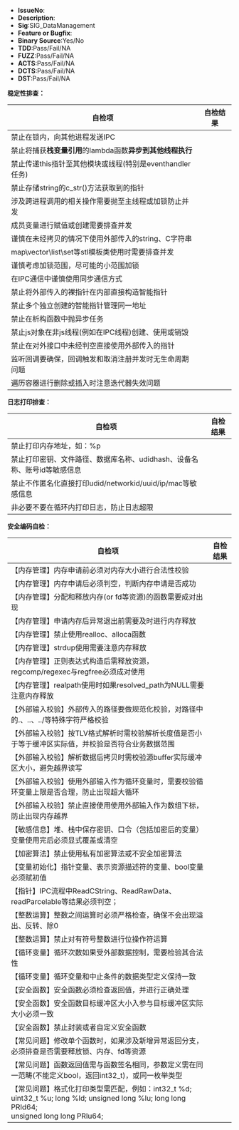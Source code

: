 * **IssueNo**:
* **Description**:
* **Sig**:SIG_DataManagement
* **Feature or Bugfix**:
* **Binary Source**:Yes/No
* **TDD**:Pass/Fail/NA
* **FUZZ**:Pass/Fail/NA
* **ACTS**:Pass/Fail/NA
* **DCTS**:Pass/Fail/NA
* **DST**:Pass/Fail/NA

**稳定性排查：**

| 自检项                                                       | 自检结果  |
| ------------------------------------------------------------ | -------- |
| 禁止在锁内，向其他进程发送IPC              |          |
| 禁止将捕获**栈变量引用**的lambda函数**异步到其他线程执行**    |          |
| 禁止传递this指针至其他模块或线程(特别是eventhandler任务)
| 禁止存储string的c_str()方法获取到的指针                          |          |
|涉及跨进程调用的相关操作需要抛至主线程或加锁防止并发||
|成员变量进行赋值或创建需要排查并发||
|谨慎在未经拷贝的情况下使用外部传入的string、C字符串
|map\vector\list\set等stl模板类使用时需要排查并发
|谨慎考虑加锁范围，尽可能的小范围加锁
|在IPC通信中谨慎使用同步通信方式
|禁止将外部传入的裸指针在内部直接构造智能指针
|禁止多个独立创建的智能指针管理同一地址
|禁止在析构函数中抛异步任务
|禁止js对象在非js线程(例如在IPC线程)创建、使用或销毁
|禁止在对外接口中未经判空直接使用外部传入的指针
|监听回调要确保，回调触发和取消注册并发时无生命周期问题
|遍历容器进行删除或插入时注意迭代器失效问题

**日志打印排查：**

| 自检项                                                       | 自检结果  |
| ------------------------------------------------------------ | -------- |
| 禁止打印内存地址，如：%p              |          |
| 禁止打印密钥、文件路径、数据库名称、udidhash、设备名称、账号id等敏感信息     |          |
| 禁止不作匿名化直接打印udid/networkid/uuid/ip/mac等敏感信息                           |          |
| 非必要不要在循环内打印日志，防止日志超限|       |

**安全编码自检：**

| 自检项                                                          | 自检结果 |
| -------------------------------------------------------------- | -------- |
| 【内存管理】内存申请前必须对内存大小进行合法性校验                |          |
| 【内存管理】内存申请后必须判空，判断内存申请是否成功                               |          |
| 【内存管理】分配和释放内存(or fd等资源)的函数需要成对出现                                |          |
| 【内存管理】申请内存后异常退出前需要及时进行内存释放                                |          |
| 【内存管理】禁止使用realloc、alloca函数                                |          |
| 【内存管理】strdup使用需要注意内存释放                               |          |
| 【内存管理】正则表达式构造后需释放资源，regcomp/regexec与regfree必须成对使用                              |          |
| 【内存管理】realpath使用时如果resolved_path为NULL需要注意内存释放        |          |
| 【外部输入校验】外部传入的路径要做规范化校验，对路径中的.、..、../等特殊字符严格校验       |          |
| 【外部输入校验】按TLV格式解析时需校验解析长度值是否小于等于缓冲区实际值，并校验是否符合业务数据范围        |          |
| 【外部输入校验】解析数据后拷贝时需校验源buffer实际缓冲区大小，避免越界读写        |          |
| 【外部输入校验】使用外部输入作为循环变量时，需要校验循环变量上限是否合理，防止出现超大循环  |          | 
| 【外部输入校验】禁止直接使用使用外部输入作为数组下标，防止出现内存越界  |          |    
| 【敏感信息】堆、栈中保存密钥、口令（包括加密后的变量）变量使用完后必须显式覆盖或清空            |          |
| 【加密算法】禁止使用私有加密算法或不安全加密算法  |          |
| 【变量初始化】指针变量、表示资源描述符的变量、bool变量必须赋初值                  |          |
| 【指针】IPC流程中ReadCString、ReadRawData、readParcelable等结果必须判空；                         |          |
| 【整数运算】整数之间运算时必须严格检查，确保不会出现溢出、反转、除0              |          |
| 【整数运算】禁止对有符号整数进行位操作符运算                                    |          |
| 【循环变量】循环次数如果受外部数据控制，需要检验其合法性                         |          |
| 【循环变量】循环变量和中止条件的数据类型定义保持一致                         |          |
| 【安全函数】安全函数必须检查返回值，并进行正确处理                            |          |
| 【安全函数】安全函数目标缓冲区大小入参与目标缓冲区实际大小必须一致   |          |
| 【安全函数】禁止封装或者自定义安全函数                             |          |
| 【常见问题】修改单个函数时，如果涉及新增异常返回分支，必须排查是否需要释放锁、内存、fd等资源   |          |
| 【常见问题】函数返回值需与函数签名相同，参数定义需在同一范畴(不能定义bool，返回int32_t)，或同一枚举类型   |          |
| 【常见问题】格式化打印类型需匹配，例如：int32_t %d; uint32_t %u; long %ld; unsigned long %lu; long long PRId64;<br> unsigned long long PRIu64;                           |          |

